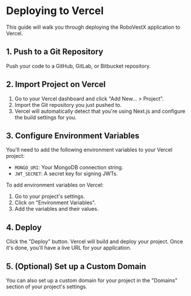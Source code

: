 # Deploying to Vercel

This guide will walk you through deploying the RoboVestX application to Vercel.

## 1. Push to a Git Repository

Push your code to a GitHub, GitLab, or Bitbucket repository.

## 2. Import Project on Vercel

1.  Go to your Vercel dashboard and click "Add New... > Project".
2.  Import the Git repository you just pushed to.
3.  Vercel will automatically detect that you're using Next.js and configure the build settings for you.

## 3. Configure Environment Variables

You'll need to add the following environment variables to your Vercel project:

-   `MONGO_URI`: Your MongoDB connection string.
-   `JWT_SECRET`: A secret key for signing JWTs.

To add environment variables on Vercel:
1.  Go to your project's settings.
2.  Click on "Environment Variables".
3.  Add the variables and their values.

## 4. Deploy

Click the "Deploy" button. Vercel will build and deploy your project. Once it's done, you'll have a live URL for your application.

## 5. (Optional) Set up a Custom Domain

You can also set up a custom domain for your project in the "Domains" section of your project's settings.
